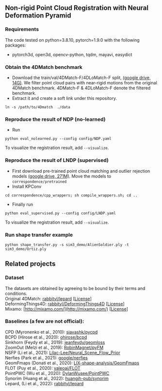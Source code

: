## Non-rigid Point Cloud Registration with Neural Deformation Pyramid 

### Requirements

The code tested on python=3.8.10, pytorch=1.9.0 with the following packages:
- pytorch3d, open3d, opencv-python, tqdm, mayavi, easydict

 

### Obtain the 4DMatch benchmark
- Download the train/val/4DMatch-F/4DLoMatch-F split, [(google drive, 14G)](https://drive.google.com/file/d/1ySykuxxRyE-OvFY8gDgE_SoacKbexMDz/view?usp=sharing). We filter point cloud pairs with near-rigid motions from the original 4DMatch benchmark.  4DMatch-F & 4DLoMatch-F denote the filtered benchmark.
- Extract it and create a soft link under this repository.
```shell
ln -s /path/to/4Dmatch  ./data
```



### Reproduce the result of NDP (no-learned)
- Run
```eval
python eval_nolearned.py --config config/NDP.yaml  
```
To visualize the registration result, add ```--visualize```.


### Reproduce the result of LNDP (supervised)
- First download pre-trained point cloud matching and outlier rejection models [(google drive, 271M)](https://drive.google.com/file/d/1T8z71iv3dvyAQhZUgct0w5yDtfRFwui9/view?usp=sharing). Move the models to ``correspondence/pretrained``
- Install KPConv
```shell
cd correspondence/cpp_wrappers; sh compile_wrappers.sh; cd ..
```
- Finally run
```
python eval_supervised.py --config config/LNDP.yaml  
```
To visualize the registration result, add ```--visualize```.

 

### Run  shape transfer example
```
python shape_transfer.py -s sim3_demo/AlienSoldier.ply -t sim3_demo/Ortiz.ply
```

## Related projects

### Dataset
The datasets are obtained by agreeing to be bound by their terms and conditions.  
Original 4DMatch: [rabbityl/lepard](https://github.com/rabbityl/lepard) [[License](https://docs.google.com/forms/d/e/1FAIpQLSeQ1hkCmmTiib-oQM9s21y3Tz9ojiI2zB8vZSqTZjT2DiRZ0g/viewform)]  
DeformingThings4D: [rabbityl/DeformingThings4D](https://github.com/rabbityl/DeformingThings4D) [[License](https://docs.google.com/forms/d/e/1FAIpQLSckMLPBO8HB8gJsIXFQHtYVQaTPTdd-rZQzyr9LIIkHA515Sg/viewform)]  
Mixamo: [http://mixamo.com/](http://mixamo.com/) [[License](https://helpx.adobe.com/creative-cloud/faq/mixamo-faq.html)]


### Baselines (a few are not official):  
CPD (Myronenko et al., 2010): [siavashk/pycpd](https://github.com/siavashk/pycpd)  
BCPD (Hirose et al., 2020): [ohirose/bcpd](https://github.com/ohirose/bcpd)  
Sinkhorn (Feydy et al., 2019): [jeanfeydy/geomloss](https://github.com/jeanfeydy/geomloss)  
ZoomOut (Melzi et al., 2019): [RobinMagnet/pyFM](https://github.com/RobinMagnet/pyFM)  
NSFP (Li et al., 2021): [Lilac-Lee/Neural_Scene_Flow_Prior](https://github.com/Lilac-Lee/Neural_Scene_Flow_Prior)  
Nerfies (Park et al., 2021): [google/nerfies](https://github.com/google/nerfies)  
GeomFmaps (Donati et al., 2020): [LIX-shape-analysis/GeomFmaps](https://github.com/LIX-shape-analysis/GeomFmaps)  
FLOT (Puy et al., 2020): [valeoai/FLOT](https://github.com/valeoai/FLOT)  
PointPWC (Wu et al., 2020): [DylanWusee/PointPWC](https://github.com/DylanWusee/PointPWC)  
Synorim (Huang et al., 2022): [huangjh-pub/synorim](https://github.com/huangjh-pub/synorim)  
Lepard, (Li et al., 2022): [rabbityl/lepard](https://github.com/rabbityl/lepard)

